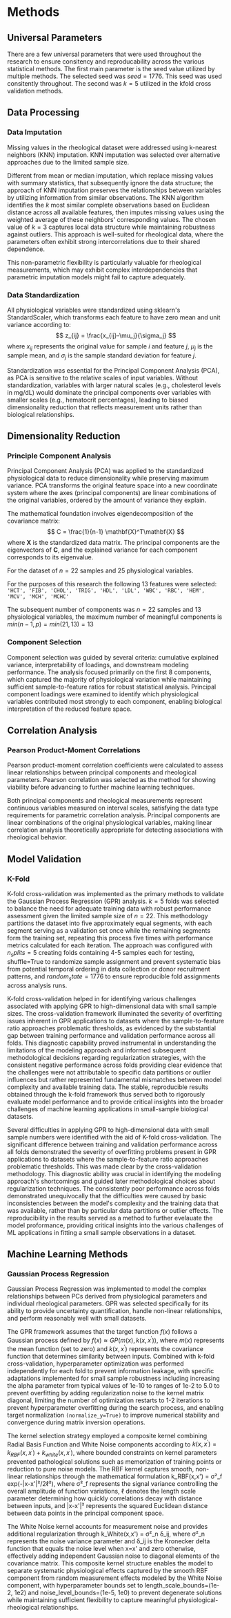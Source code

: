 # Methods

## Universal Parameters
There are a few universal parameters that were used throughout the research to ensure consitency and reproducability across the various statistical methods. The first main parameter is the seed value utilized by multiple methods. The selected seed was $seed=1776$. This seed was used consitently throughout. The second was $k=5$ utilized in the kfold cross validation methods.

## Data Processing
### Data Imputation
Missing values in the rheological dataset were addressed using k-nearest neighbors (KNN) imputation. KNN imputation was selected over alternative approaches due to the limited sample size.

Different from mean or median imputation, which replace missing values with summary statistics, that subsequently ignore the data structure; the approach of KNN imputation preserves the relationships between variables by utilizing information from similar observations. The KNN algorithm identifies the $k$ most similar complete observations based on Euclidean distance across all available features, then imputes missing values using the weighted average of these neighbors' corresponding values. The chosen value of $k=3$ captures local data structure while maintaining robustness against outliers. This approach is well-suited for rheological data, where the parameters often exhibit strong intercorrelations due to their shared dependence.

This non-parametric flexibility is particularly valuable for rheological measurements, which may exhibit complex interdependencies that parametric imputation models might fail to capture adequately.

### Data Standardization
All physiological variables were standardized using sklearn's StandardScaler, which transforms each feature to have zero mean and unit variance according to:
$$
    z_{ij} = \frac{x_{ij}-\mu_j}{\sigma_j}
$$
where $x_{ij}$ represents the original value for sample $i$ and feature $j$, $\mu_j$ is the sample mean, and $\sigma_j$ is the sample standard deviation for feature $j$.

Standardization was essential for the Principal Component Analysis (PCA), as PCA is sensitive to the relative scales of input variables. Without standardization, variables with larger natural scales (e.g., cholesterol levels in mg/dL) would dominate the principal components over variables with smaller scales (e.g., hematocrit percentages), leading to biased dimensionality reduction that reflects measurement units rather than biological relationships.

## Dimensionality Reduction
### Principle Component Analysis
Principal Component Analysis (PCA) was applied to the standardized physiological data to reduce dimensionality while preserving maximum variance. PCA transforms the original feature space into a new coordinate system where the axes (principal components) are linear combinations of the original variables, ordered by the amount of variance they explain.

The mathematical foundation involves eigendecomposition of the covariance matrix:
$$
    C = \frac{1}{n-1} \mathbf{X}^T\mathbf{X}
$$
where $\mathbf{X}$ is the standardized data matrix. The principal components are the eigenvectors of $\mathbf{C}$, and the explained variance for each component corresponds to its eigenvalue.

For the dataset of $n=22$ samples and $25$ physiological variables.

For the purposes of this research the following $13$ features were selected:\
`'HCT', 'FIB', 'CHOL', 'TRIG', 'HDL', 'LDL', 'WBC', 'RBC', 'HEM', 'MCV', 'MCH', 'MCHC'`

The subsequent number of components was $n=22$ samples and $13$ physiological variables, the maximum number of meaningful components is $min(n-1, p)=min(21,13)=13$

### Component Selection
Component selection was guided by several criteria: cumulative explained variance, interpretability of loadings, and downstream modeling performance. The analysis focused primarily on the first $8$ components, which captured the majority of physiological variation while maintaining sufficient sample-to-feature ratios for robust statistical analysis. Principal component loadings were examined to identify which physiological variables contributed most strongly to each component, enabling biological interpretation of the reduced feature space.

## Correlation Analysis
### Pearson Product-Moment Correlations
Pearson product-moment correlation coefficients were calculated to assess linear relationships between principal components and rheological parameters. Pearson correlation was selected as the method for showing viability before advancing to further machine learning techniques.

Both principal components and rheological measurements represent continuous variables measured on interval scales, satisfying the data type requirements for parametric correlation analysis. Principal components are linear combinations of the original physiological variables, making linear correlation analysis theoretically appropriate for detecting associations with rheological behavior.

## Model Validation
### K-Fold
K-fold cross-validation was implemented as the primary methods to validate the Gaussian Process Regression (GPR) analysis. $k=5$ folds was selected to balance the need for adequate training data with robust performance assessment given the limited sample size of $n=22$. This methodology partitions the dataset into five approximately equal segments, with each segment serving as a validation set once while the remaining segments form the training set, repeating this process five times with performance metrics calculated for each iteration. The approach was configured with $n_splits=5$ creating folds containing 4-5 samples each for testing, shuffle=True to randomize sample assignment and prevent systematic bias from potential temporal ordering in data collection or donor recruitment patterns, and $random_state=1776$ to ensure reproducible fold assignments across analysis runs.

K-fold cross-validation helped in for identifying various challenges associated with applying GPR to high-dimensional data with small sample sizes. The cross-validation framework illuminated the severity of overfitting issues inherent in GPR applications to datasets where the sample-to-feature ratio approaches problematic thresholds, as evidenced by the substantial gap between training performance and validation performance across all folds. This diagnostic capability proved instrumental in understanding the limitations of the modeling approach and informed subsequent methodological decisions regarding regularization strategies, with the consistent negative performance across folds providing clear evidence that the challenges were not attributable to specific data partitions or outlier influences but rather represented fundamental mismatches between model complexity and available training data. The stable, reproducible results obtained through the k-fold framework thus served both to rigorously evaluate model performance and to provide critical insights into the broader challenges of machine learning applications in small-sample biological datasets.

Several difficulties in applying GPR to high-dimensional data with small sample numbers were identified with the aid of K-fold cross-validation. The significant difference between training and validation performance across all folds demonstrated the severity of overfitting problems present in GPR applications to datasets where the sample-to-feature ratio approaches problematic thresholds. This was made clear by the cross-validation methodology. This diagnostic ability was crucial in identifying the modeling approach's shortcomings and guided later methodological choices about regularization techniques. The consistently poor performance across folds demonstrated unequivocally that the difficulties were caused by basic inconsistencies between the model's complexity and the training data that was available, rather than by particular data partitions or outlier effects. The reproducibility in the results served as a method to further evelauate the model proformance, providing critical insights into the various challenges of ML applications in fitting a small sample observations in a dataset.

## Machine Learning Methods
### Gaussian Process Regression
Gaussian Process Regression was implemented to model the complex relationships between PCs derived from physiological parameters and individual rheological parameters. GPR was selected specifically for its ability to provide uncertainty quantification, handle non-linear relationships, and perform reasonably well with small datasets.

The GPR framework assumes that the target function $f(x)$ follows a Gaussian process defined by $f(x) \approx GP(m(x), k(x,x^{\prime}))$, where $m(x)$ represents the mean function (set to zero) and $k(x,x^{\prime})$ represents the covariance function that determines similarity between inputs. Combined with k-fold cross-validation, hyperparameter optimization was performed independently for each fold to prevent information leakage, with specific adaptations implemented for small sample robustness including increasing the alpha parameter from typical values of 1e-10 to ranges of 1e-2 to 5.0 to prevent overfitting by adding regularization noise to the kernel matrix diagonal, limiting the number of optimization restarts to 1-2 iterations to prevent hyperparameter overfitting during the search process, and enabling target normalization `(normalize_y=True)` to improve numerical stability and convergence during matrix inversion operations.

The kernel selection strategy employed a composite kernel combining Radial Basis Function and White Noise components according to $k(x,x^\prime)=k_{RBF}(x,x^\prime)+k_{white}(x,x^\prime)$, where bounded constraints on kernel parameters prevented pathological solutions such as memorization of training points or reduction to pure noise models. The RBF kernel captures smooth, non-linear relationships through the mathematical formulation k_RBF(x,x') = σ²_f exp(-|x-x'|²/2ℓ²), where σ²_f represents the signal variance controlling the overall amplitude of function variations, ℓ denotes the length scale parameter determining how quickly correlations decay with distance between inputs, and |x-x'|² represents the squared Euclidean distance between data points in the principal component space.

The White Noise kernel accounts for measurement noise and provides additional regularization through k_White(x,x') = σ²_n δ_ij, where σ²_n represents the noise variance parameter and δ_ij is the Kronecker delta function that equals the noise level when x=x' and zero otherwise, effectively adding independent Gaussian noise to diagonal elements of the covariance matrix. This composite kernel structure enables the model to separate systematic physiological effects captured by the smooth RBF component from random measurement effects modeled by the White Noise component, with hyperparameter bounds set to length_scale_bounds=(1e-2, 1e2) and noise_level_bounds=(1e-5, 1e0) to prevent degenerate solutions while maintaining sufficient flexibility to capture meaningful physiological-rheological relationships.